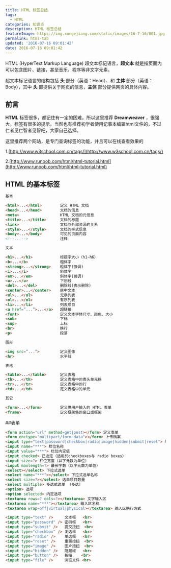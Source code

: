 ```yaml
---
title: HTML 标签总结
tags:
  - HTML
categories: 知识点
description: HTML 标签总结
featureImage: https://img.xungejiang.com/static/images/16-7-16/001.jpg
permalink: html-tab
updated: '2016-07-16 09:01:42'
date: 2016-07-16 09:01:42
---
```



HTML (HyperText Markup Language) 超文本标记语言，**超文本** 就是指页面内可以包含图片、链接，甚至音乐、程序等非文字元素。

<!--more-->


超文本标记语言的结构包括 **头** 部分（英语：Head）、和 **主体** 部分（英语：Body），其中 **头** 部提供关于网页的信息，**主体** 部分提供网页的具体内容。


## 前言

**HTML** 标签很多，都记住有一定的困难。所以这里推荐 **Dreamweaver** ，很强大，标签有很多的提示。当然也有推荐初学者使用记事本编辑html文件的，不过仁者见仁智者见智吧，大家自己选择。

这里推荐两个网站，是专门查询标签的功能，并且可以在线查看效果的

1.[http://www.w3school.com.cn/tags/](http://www.w3school.com.cn/tags/)

2.[http://www.runoob.com/html/html-tutorial.html](http://www.runoob.com/html/html-tutorial.html)

## HTML 的基本标签

```html
基本

<html>...</html>        定义 HTML 文档
<head>...</head>        文档的信息
<meta>                  HTML 文档的元信息
<title>...</title>      文档的标题
<link>                  文档与外部资源的关系
<style>...</style>      文档的样式信息
<body>...</body>        可见的页面内容
<!--...-->              注释

文本

<h1>...</h1>            标题字大小（h1~h6）
<b>...</b>              粗体字
<strong>...</strong>    粗体字(强调)
<i>...</i>              斜体字
<em>...</em>            斜体字(强调)
<u>...</u>              下划线
<del>...</del>          删除线(表示删除)
<center>...</center>    居中文本
<ul>...</ul>            无序列表
<ol>...</ol>            有序列表
<li>...</li>            列表项目
<a href=”...”>...</a>   超链接
<font>                  定义文本字体尺寸、颜色、大小
<sub>                   下标
<sup>                   上标
<br>                    换行
<p>                     段落

图形

<img src=”...”>         定义图像
<hr>                    水平线

表格

<table>...</table>      定义表格
<th>...</th>            定义表格中的表头单元格
<tr>...</tr>            定义表格中的行
<td>...</td>            定义表格中的单元

其它

<form>...</form>        定义供用户输入的 HTML 表单
<frame>                 定义框架集的窗口或框架
```

##表单

```html
<form action="url" method=get|post></form> 定义表单
<form enctype="multipart/form-data"></form> 上传档案
<input type="text|password|checkbox|radio|image|hidden|submit|reset"> 输入栏位
<input name="***"> 栏位名称
<input value="***"> 栏位内定值
<input checked> 已选定（适用於checkboxes与 radio boxes）
<input size=?> 栏位宽度（以字元数为单位）
<input maxlength=?> 最长字数（以字元数为单位）
<select></select> 下拉式选单
<select name="***"></select> 下拉式选单名称
<select size=?></select> 选单项目数量
<select multiple> 多选式选单 （多选）
<option> 选项
<option selected> 内定选项
<textarea rows=? cols=?></textarea> 文字输入区
<textarea name="***"></textarea> 输入区名称
<textarea wrap=off|virtual|physical></textarea> 输入区换行方式

<input type="text" />     文本框   <br>
<input type="password" /> 密码框   <br>
<input type="submit" />   提交按扭  <br>
<input type="checkbox" /> 复选框   <br>
<input type="radio" />    单选框   <br>
<input type="reset" />    重置按扭  <br>
<input type="image" />    图片按扭  <br>
<input type="hidden" />   隐藏域   <br>
<input type="button" />   按扭    <br>
<input type="file" />     浏览文件 <br>

```


